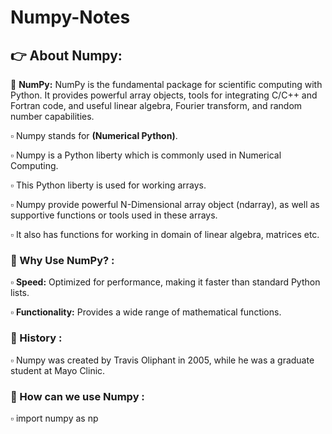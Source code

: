 # Numpy-Notes

## 👉 About Numpy:

🧮 **NumPy:** NumPy is the fundamental package for scientific computing with Python. It provides powerful array objects, tools for integrating C/C++ and Fortran code, and useful linear algebra, Fourier transform, and random number capabilities.<br>

▫️ Numpy stands for **(Numerical Python)**.<br>

▫️ Numpy is a Python liberty which is commonly used in Numerical Computing.<br>

▫️ This Python liberty is used for working arrays.<br>

▫️ Numpy provide powerful N-Dimensional array object (ndarray), as well as supportive functions or tools 
   used in these arrays.<br>

▫️ It also has functions for working in domain of linear algebra, matrices etc. <br>

### 🔸 Why Use NumPy? :

▫️ **Speed:** Optimized for performance, making it faster than standard Python lists.<br>

▫️ **Functionality:** Provides a wide range of mathematical functions.<br>

### 🔸 History :

▫️ Numpy was created by Travis Oliphant in 2005, while he was a graduate student at Mayo Clinic.<br>

###  🔸 How can we use Numpy :

▫️ import numpy as np<br>
